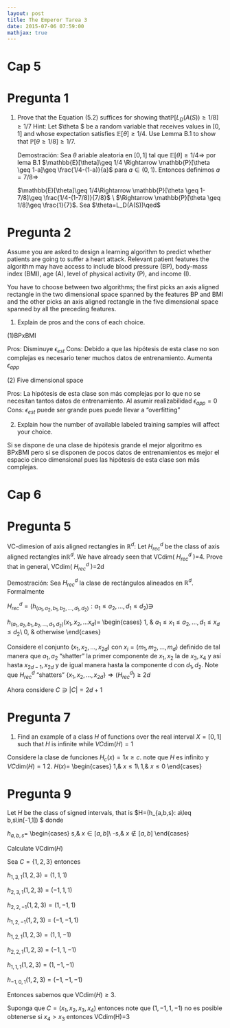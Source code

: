 ```yaml
---
layout: post
title: The Emperor Tarea 3
date: 2015-07-06 07:59:00
mathjax: true
---
```

# Cap 5
# Pregunta 1
1. Prove that the Equation (5.2) suffices for showing that$\mathbb{P}[L_D(A(S))\geq 1/8]\geq 1/7$ Hint: Let $\theta $ be a random variable that receives values in $[0,1]$ and whose expectation satisfies $\mathbb{E}[\theta]\geq 1/4$. Use Lemma B.1 to show that $\mathbb{P}[\theta \geq 1/8]\geq 1/7$. 

	Demostración: Sea $\theta$ ariable aleatoria en $[0,1]$ tal que $\mathbb{E}[\theta]\geq 1/4 \Rightarrow$ por lema B.1 
 	$\mathbb{E}[\theta]\geq 1/4 \Rightarrow \mathbb{P}[\theta \geq 1-a]\geq \frac{1/4-(1-a)}{a}$ para $a\in (0,1)$. 	Entonces definimos $a=7/8 \Rightarrow$ 
	
	$\mathbb{E}[\theta]\geq 1/4\Rightarrow \mathbb{P}[\theta \geq 1-7/8]\geq \frac{1/4-(1-7/8)}{7/8}$ \\
		$\Rightarrow \mathbb{P}[\theta \geq 1/8]\geq \frac{1}{7}$. Sea $\theta=L_D(A(S))\qed$

# Pregunta 2
Assume you are asked to design a learning algorithm to predict whether patients are going to suffer a heart attack. Relevant patient features the algorithm may have access to include blood pressure (BP), body-mass index (BMI), age (A), level of physical activity (P), and income (I). 

You have to choose between two algorithms; the first picks an axis aligned rectangle in the two dimensional space spanned by the features BP and BMI and the other picks an axis aligned rectangle in the five dimensional space spanned by all the preceding features.

1. Explain de pros and the cons of each choice.

(1)BPxBMI

Pros: Disminuye $\epsilon_{est}$
Cons: Debido a que las hipótesis de esta clase no son complejas es necesario tener muchos datos de 				entrenamiento. Aumenta $\epsilon_{app}$

(2) Five dimensional space

Pros: La hipótesis de esta clase son más complejas por lo que no se necesitan tantos datos de entrenamiento. Al asumir realizabilidad $\epsilon _{app}=0$
Cons: $\epsilon_{est}$ puede ser grande pues puede llevar a “overfitting”

2. Explain how the number of available labeled training samples will affect your choice. 

Si se dispone de una clase de hipótesis grande el mejor algoritmo es BPxBMI pero si se disponen de pocos datos 			de entrenamientos es mejor el espacio cinco dimensional pues las hipótesis de esta clase son más complejas. 

# Cap 6
# Pregunta 5
VC-dimesion of axis aligned rectangles in $\mathbb{R}^d:$ Let $H^d_{rec}$ be the class of axis aligned rectangles in$\mathbb{R}^d$. We have already seen that VCdim( $H^d_{rec}$ )=4. Prove that in general, VCdim( $H^d_{rec}$ )=2d

Demostración: Sea $H^d_{rec}$ la clase de rectángulos alineados en $\mathbb{R}^d$. Formalmente

$H^d_{rec}=(h_{(a_1,a_2,b_1,b_2,...,d_1,d_2)}:a_1\leq a_2,...,d_1\leq d_2)\ni$

$h_{(a_1,a_2,b_1,b_2,...,d_1,d_2)}(x_1,x_2,...x_d)$=
\begin{cases}
1, & $a_1\leq x_1\leq a_2,...,d_1\leq x_d\leq d_2$\\
0, & otherwise
\end{cases}

Considere el conjunto $(x_1,x_2,...,x_{2d})$ con $x_i=(m_1,m_2,...,m_d)$ definido de tal manera que $a_1,a_2$ “shatter” la primer componente de $x_1,x_2$ la de $x_3,x_4$ y así hasta $x_{2d-1},x_{2d}$ y de igual manera hasta la componente d con $d_1,d_2$. Note que $H^d_{rec}$ “shatters” $\{x_1,x_2,...,x_{2d}\}\Rightarrow (H^d_{rec})\geq2d$

Ahora considere $C\ni |C|=2d+1$
# Pregunta 7
1. Find an example of a class $H$ of functions over the real interval $X=[0,1]$ such that $H$ is infinite while $VC\text{dim}(H)=1$

Considere la clase de funciones $H_c(x)=1 x\geq c$. note que $H$ es infinito y 	$VC\text{dim}(H)=1$
2. $H(x)$=
\begin{cases}
1,& $x\leq 1$\\
1,& $x\leq 0$
\end{cases} 

# Pregunta 9
Let $H$ be the class of signed intervals, that is $H=(h_{a,b,s}: a\leq b,s\in[-1,1]) $ donde 

$h_{a,b,s}$=
\begin{cases}
s,& $x\in [a,b]$\\
-s,& $x \notin [a,b]$
\end{cases} 

Calculate VCdim($H$)

Sea $C=\{1,2,3\}$ entonces

$h_{1,3,1}(1,2,3)=(1,1,1 )$

$h_{2,3,1}(1,2,3)=(-1,1,1 )$

$h_{2,2,-1}(1,2,3)=(1,-1,1 )$

$h_{1,2,-1}(1,2,3)=(-1,-1,1 )$

$h_{1,2,1}(1,2,3)=(1,1,-1)$

$h_{2,2,1}(1,2,3)=(-1,1,-1 )$

$h_{1,1,1}(1,2,3)=(1,-1,-1 )$

$h_{-1,0,1}(1,2,3)=(-1,-1,-1 )$

Entonces sabemos que VCdim($H$)$\geq 3$.

Suponga que $C=(x_1,x_2,x_3,x_4)$ entonces note que $(1,-1,1,-1)$ no es posible obtenerse si $x_4>x_3$ entonces VCdim(H)=3
